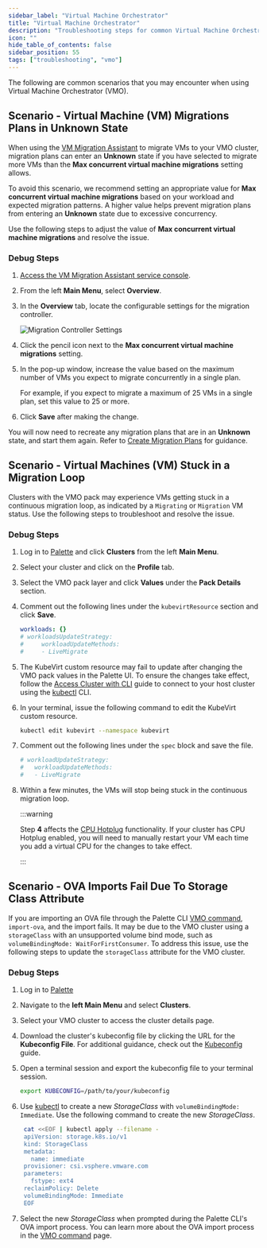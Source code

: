 ```yaml
---
sidebar_label: "Virtual Machine Orchestrator"
title: "Virtual Machine Orchestrator"
description: "Troubleshooting steps for common Virtual Machine Orchestrator scenarios."
icon: ""
hide_table_of_contents: false
sidebar_position: 55
tags: ["troubleshooting", "vmo"]
---
```


The following are common scenarios that you may encounter when using Virtual Machine Orchestrator (VMO).

## Scenario - Virtual Machine (VM) Migrations Plans in Unknown State

When using the [VM Migration Assistant](../vm-management/vm-migration-assistant/vm-migration-assistant.md) to migrate
VMs to your VMO cluster, migration plans can enter an **Unknown** state if you have selected to migrate more VMs than
the **Max concurrent virtual machine migrations** setting allows.

To avoid this scenario, we recommend setting an appropriate value for **Max concurrent virtual machine migrations**
based on your workload and expected migration patterns. A higher value helps prevent migration plans from entering an
**Unknown** state due to excessive concurrency.

Use the following steps to adjust the value of **Max concurrent virtual machine migrations** and resolve the issue.

### Debug Steps

1. [Access the VM Migration Assistant service console](../vm-management/vm-migration-assistant/create-vm-migration-assistant-profile.md#access-the-vm-migration-assistant-service-console).

2. From the left **Main Menu**, select **Overview**.

3. In the **Overview** tab, locate the configurable settings for the migration controller.

   ![Migration Controller Settings](/vm-management_vm-migration-assistant_additional-configuration_overview-settings.webp)

4. Click the pencil icon next to the **Max concurrent virtual machine migrations** setting.

5. In the pop-up window, increase the value based on the maximum number of VMs you expect to migrate concurrently in a
   single plan.

   For example, if you expect to migrate a maximum of 25 VMs in a single plan, set this value to 25 or more.

6. Click **Save** after making the change.

You will now need to recreate any migration plans that are in an **Unknown** state, and start them again. Refer to
[Create Migration Plans](../vm-management/vm-migration-assistant/create-migration-plans.md) for guidance.

## Scenario - Virtual Machines (VM) Stuck in a Migration Loop

Clusters with the VMO pack may experience VMs getting stuck in a continuous migration loop, as indicated by a
`Migrating` or `Migration` VM status. Use the following steps to troubleshoot and resolve the issue.

### Debug Steps

1. Log in to [Palette](https://console.spectrocloud.com) and click **Clusters** from the left **Main Menu**.

2. Select your cluster and click on the **Profile** tab.

3. Select the VMO pack layer and click **Values** under the **Pack Details** section.

4. Comment out the following lines under the `kubevirtResource` section and click **Save**.

   ```yaml
   workloads: {}
   # workloadsUpdateStrategy:
   #     workloadUpdateMethods:
   #     - LiveMigrate
   ```

5. The KubeVirt custom resource may fail to update after changing the VMO pack values in the Palette UI. To ensure the
   changes take effect, follow the [Access Cluster with CLI](../clusters/cluster-management/palette-webctl.md) guide to
   connect to your host cluster using the [kubectl](https://kubernetes.io/docs/tasks/tools/) CLI.

6. In your terminal, issue the following command to edit the KubeVirt custom resource.

   ```bash
   kubectl edit kubevirt --namespace kubevirt
   ```

7. Comment out the following lines under the `spec` block and save the file.

   ```yaml
   # workloadUpdateStrategy:
   #   workloadUpdateMethods:
   #   - LiveMigrate
   ```

8. Within a few minutes, the VMs will stop being stuck in the continuous migration loop.

   :::warning

   Step **4** affects the [CPU Hotplug](../vm-management/create-manage-vm/enable-cpu-hotplug.md) functionality. If your
   cluster has CPU Hotplug enabled, you will need to manually restart your VM each time you add a virtual CPU for the
   changes to take effect.

   :::

## Scenario - OVA Imports Fail Due To Storage Class Attribute

If you are importing an OVA file through the Palette CLI
[VMO command](../automation/palette-cli/commands/vmo.md#import-ova), `import-ova`, and the import fails. It may be due
to the VMO cluster using a `storageClass` with an unsupported volume bind mode, such as
`volumeBindingMode: WaitForFirstConsumer`. To address this issue, use the following steps to update the `storageClass`
attribute for the VMO cluster.

### Debug Steps

1. Log in to [Palette](https://console.spectrocloud.com)

2. Navigate to the **left Main Menu** and select **Clusters**.

3. Select your VMO cluster to access the cluster details page.

4. Download the cluster's kubeconfig file by clicking the URL for the **Kubeconfig File**. For additional guidance,
   check out the [Kubeconfig](../clusters/cluster-management/kubeconfig.md) guide.

5. Open a terminal session and export the kubeconfig file to your terminal session.

   ```bash
   export KUBECONFIG=/path/to/your/kubeconfig
   ```

6. Use [kubectl](https://kubernetes.io/docs/reference/kubectl/) to create a new _StorageClass_ with
   `volumeBindingMode: Immediate`. Use the following command to create the new _StorageClass_.

   ```bash
    cat <<EOF | kubectl apply --filename -
    apiVersion: storage.k8s.io/v1
    kind: StorageClass
    metadata:
      name: immediate
    provisioner: csi.vsphere.vmware.com
    parameters:
      fstype: ext4
    reclaimPolicy: Delete
    volumeBindingMode: Immediate
    EOF
   ```

7. Select the new _StorageClass_ when prompted during the Palette CLI's OVA import process. You can learn more about the
   OVA import process in the [VMO command](../automation/palette-cli/commands/vmo.md#import-ova) page.
